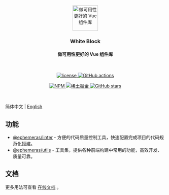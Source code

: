 <p align="center">
  <br>
  <a href="https://github.com/Kythuen/white-block">
    <img src="https://raw.githubusercontent.com/Kythuen/white-block/main/docs/content/public/logo.png" alt="做可用性更好的 Vue 组件库" height="80">
  </a>
</p>
<h3 align="center">White Block</h3>
<h4 align="center">做可用性更好的 Vue 组件库</h4>
<br>

<p align="center">
  <a href="https://github.com/Kythuen/white-block/blob/main/LICENSE" target="__blank">
    <img src="https://img.shields.io/github/license/Kythuen/white-block" alt="license">
  </a>
  <a href="https://github.com/Kythuen/white-block/actions/workflows/release.yml" target="__blank">
    <img src="https://img.shields.io/github/actions/workflow/status/Kythuen/white-block/deploy.yml" alt="GitHub actions">
  </a>
</p>
<p align="center">
  <a href="https://www.npmjs.com/~white-block">
    <img src="https://img.shields.io/badge/NPM-CB3837.svg?logo=npm&logoColor=white" alt="NPM">
  </a>
  <a href="https://juejin.cn/user/3526835391969069/posts">
    <img src="https://img.shields.io/badge/稀土掘金-007FFF.svg?logo=juejin&logoColor=white" alt="稀土掘金">
  </a>
  <a href="https://github.com/Kythuen/white-block" target="__blank">
    <img alt="GitHub stars" src="https://img.shields.io/github/stars/Kythuen/white-block?style=social">
  </a>
</p>

<br>

简体中文 | [English](./README.md)

## 功能

- [@ephemeras/linter](https://kythuen.github.io/ephemeras/linter/) - 方便的代码质量控制工具，快速配置完成项目的代码规范化搭建。
- [@ephemeras/utils](https://kythuen.github.io/ephemeras/utils/) - 工具集，提供各种前端构建中常用的功能，高效开发、质量可靠。

## 文档

更多用法可查看 [在线文档](https://kythuen.github.io/white-block) 。
